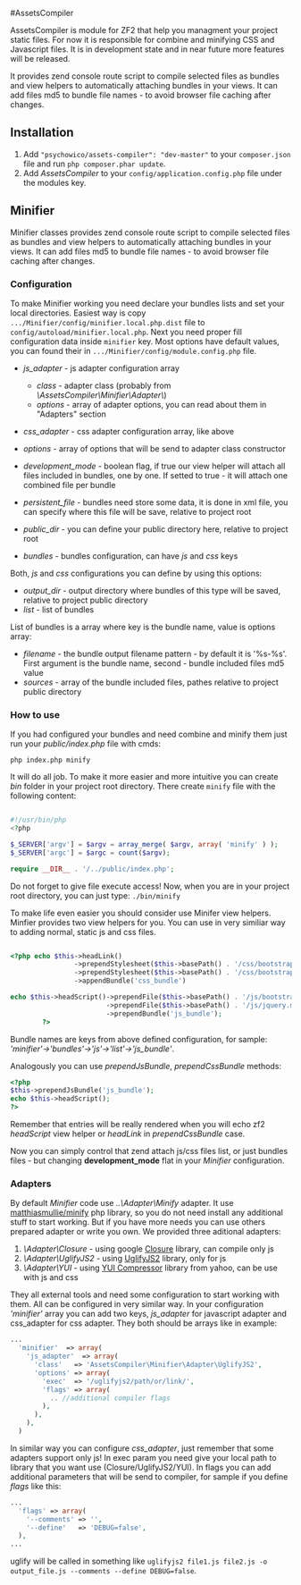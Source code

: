 #AssetsCompiler

AssetsCompiler is module for ZF2 that help you managment your project static files.
For now it is responsible for combine and minifying CSS and Javascript files. It is
in development state and in near future more features will be released.

It provides zend console route script to compile selected files as bundles and view helpers
to automatically attaching bundles in your views. It can add files md5 to bundle file
names - to avoid browser file caching after changes.

## Installation

 1. Add `"psychowico/assets-compiler": "dev-master"` to your `composer.json` file and run `php composer.phar update`.
 2. Add *AssetsCompiler* to your `config/application.config.php` file under the modules key.

## Minifier

Minifier classes provides zend console route script to compile selected files as bundles
and view helpers to automatically attaching bundles in your views. It can add files md5
to bundle file names - to avoid browser file caching after changes.

### Configuration

To make Minifier working you need declare your bundles lists and set your local directories.
Easiest way is copy `.../Minifier/config/minifier.local.php.dist` file
to `config/autoload/minifier.local.php`. Next you need proper fill configuration data
inside `minifier` key. Most options have default values, you can found their
in `.../Minifier/config/module.config.php` file.

 - *js_adapter* - js adapter configuration array
   - *class*    - adapter class (probably from *\AssetsCompiler\Minifier\Adapter\\*)
   - *options*  - array of adapter options, you can read about them in "Adapters" section
 - *css_adapter* - css adapter configuration array, like above

 - *options* - array of options that will be send to adapter class constructor
 - *development_mode* - boolean flag, if true our view helper will attach all files included
                        in bundles, one by one. If setted to true - it will attach one combined
                        file per bundle
 - *persistent_file*  - bundles need store some data, it is done in xml file, you can specify
                        where this file will be save, relative to project root
 - *public_dir*       - you can define your public directory here, relative to project root
 - *bundles*          - bundles configuration, can have *js* and *css* keys

Both, *js* and *css* configurations you can define by using this options:

 - *output_dir*     - output directory where bundles of this type will be saved, relative to
                        project public directory
 - *list*           - list of bundles

List of bundles is a array where key is the bundle name, value is options array:

 - *filename*       - the bundle output filename pattern - by default it is '%s-%s'. First argument
                       is the bundle name, second - bundle included files md5 value
 - *sources*        - array of the bundle included files, pathes relative to project public directory

### How to use

If you had configured your bundles and need combine and minify them just
run your *public/index.php* file with cmds:

`php index.php minify`

It will do all job. To make it more easier and more intuitive you can create
*bin* folder in your project root directory. There create `minify` file with
the following content:

```php

#!/usr/bin/php
<?php

$_SERVER['argv'] = $argv = array_merge( $argv, array( 'minify' ) );
$_SERVER['argc'] = $argc = count($argv);

require __DIR__ . '/../public/index.php';

```

Do not forget to give file execute access!
Now, when you are in your project root directory, you can just type:
`./bin/minify`

To make life even easier you should consider use Minifer view helpers.
Minfier provides two view helpers for you. You can use in very similiar way to
adding normal, static js and css files.

```php

<?php echo $this->headLink()
                ->prependStylesheet($this->basePath() . '/css/bootstrap-responsive.min.css')
                ->prependStylesheet($this->basePath() . '/css/bootstrap.min.css')
                ->appendBundle('css_bundle')

echo $this->headScript()->prependFile($this->basePath() . '/js/bootstrap.min.js')
                        ->prependFile($this->basePath() . '/js/jquery.min.js')
                        ->prependBundle('js_bundle');
        ?>
```

Bundle names are keys from above defined configuration,
for sample: *'minifier'->'bundles'->'js'->'list'->'js_bundle'*.

Analogously you can use *prependJsBundle*, *prependCssBundle* methods:

```php
<?php
$this->prependJsBundle('js_bundle');
echo $this->headScript();
?>
```

Remember that entries will be really rendered when you will echo zf2 *headScript* view helper
or *headLink* in *prependCssBundle* case.

Now you can simply control that zend attach js/css files list, or just bundles files - but
changing **development_mode** flat in your *Minifier* configuration.


### Adapters

By default *Minifier* code use *..\Adapter\Minify* adapter. It use
[matthiasmullie/minify](https://github.com/matthiasmullie/minify) php library, so you do not need
install any additional stuff to start working. But if you have more needs you can use others
prepared adapter or write you own.
We provided three aditional adapters:
 1. *\Adapter\Closure* - using google [Closure](https://developers.google.com/closure/) library, can compile only js
 2. *\Adapter\UglifyJS2* - using [UglifyJS2](https://github.com/mishoo/UglifyJS2) library, only for js
 3. *\Adapter\YUI*  - using [YUI Compressor](http://developer.yahoo.com/yui/compressor/) library from yahoo, can be use with js and css

They all external tools and need some configuration to start working with them. All can be configured
in very similar way. In your configuration *'minifier'* array you can add two keys, *js_adapter* for
javascript adapter and css_adapter for css adapter. They both should be arrays like in example:

```php
...
  'minifier'  => array(
    'js_adapter'  => array(
      'class'   => 'AssetsCompiler\Minifier\Adapter\UglifyJS2',
      'options' => array(
        'exec'  => '/uglifyjs2/path/or/link/',
        'flags' => array(
          .. //additional compiler flags
        ),
      ),
    ),
  )
```
In similar way you can configure *css_adapter*, just remember that some adapters support only js!
In exec param you need give your local path to library that you want use (Closure/UglifyJS2/YUI).
In flags you can add additional parameters that will be send to compiler, for sample if you define
*flags* like this:

```php
...
  'flags' => array(
    '--comments' => '',
    '--define'   => 'DEBUG=false',
  ),
...
```

uglify will be called in something like
`uglifyjs2 file1.js file2.js -o output_file.js --comments --define DEBUG=false`.
